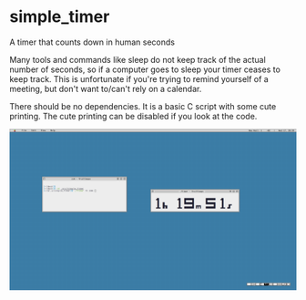 # simple_timer
A timer that counts down in human seconds

Many tools and commands like sleep do not keep track of the actual number of seconds, so if a computer goes to sleep your timer ceases to keep track. This is unfortunate if you're trying to remind yourself of a meeting, but don't want to/can't rely on a calendar.

There should be no dependencies. It is a basic C script with some cute printing. The cute printing can be disabled if you look at the code.

![screenshot](.screenshot.png)
